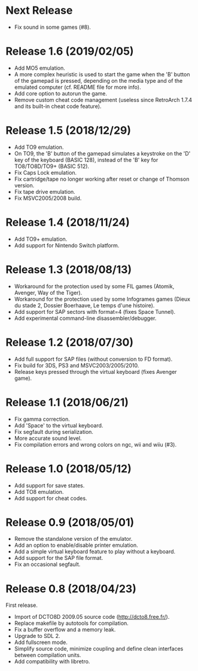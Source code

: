 Next Release
===========
* Fix sound in some games (#8).

Release 1.6 (2019/02/05)
===========
* Add MO5 emulation.
* A more complex heuristic is used to start the game when the 'B' button of the gamepad is pressed, depending on the media type and of the emulated computer (cf. README file for more info).
* Add core option to autorun the game.
* Remove custom cheat code management (useless since RetroArch 1.7.4 and its built-in cheat code feature).

Release 1.5 (2018/12/29)
===========
* Add TO9 emulation.
* On TO9, the 'B' button of the gamepad simulates a keystroke on the 'D' key of the keyboard (BASIC 128), instead of the 'B' key for TO8/TO8D/TO9+ (BASIC 512).
* Fix Caps Lock emulation.
* Fix cartridge/tape no longer working after reset or change of Thomson version.
* Fix tape drive emulation.
* Fix MSVC2005/2008 build.

Release 1.4 (2018/11/24)
===========
* Add TO9+ emulation.
* Add support for Nintendo Switch platform.

Release 1.3 (2018/08/13)
===========
* Workaround for the protection used by some FIL games (Atomik, Avenger, Way of the Tiger).
* Workaround for the protection used by some Infogrames games (Dieux du stade 2, Dossier Boerhaave, Le temps d'une histoire).
* Add support for SAP sectors with format=4 (fixes Space Tunnel).
* Add experimental command-line disassembler/debugger.

Release 1.2 (2018/07/30)
===========
* Add full support for SAP files (without conversion to FD format).
* Fix build for 3DS, PS3 and MSVC2003/2005/2010.
* Release keys pressed through the virtual keyboard (fixes Avenger game).

Release 1.1 (2018/06/21)
===========
* Fix gamma correction.
* Add 'Space' to the virtual keyboard.
* Fix segfault during serialization.
* More accurate sound level.
* Fix compilation errors and wrong colors on ngc, wii and wiiu (#3).

Release 1.0 (2018/05/12)
===========
* Add support for save states.
* Add TO8 emulation.
* Add support for cheat codes.

Release 0.9 (2018/05/01)
===========
* Remove the standalone version of the emulator.
* Add an option to enable/disable printer emulation.
* Add a simple virtual keyboard feature to play without a keyboard.
* Add support for the SAP file format.
* Fix an occasional segfault.

Release 0.8 (2018/04/23)
===========
First release.
* Import of DCTO8D 2009.05 source code (http://dcto8.free.fr/).
* Replace makefile by autotools for compilation.
* Fix a buffer overflow and a memory leak.
* Upgrade to SDL 2.
* Add fullscreen mode.
* Simplify source code, minimize coupling and define clean interfaces between compilation units.
* Add compatibility with libretro.
